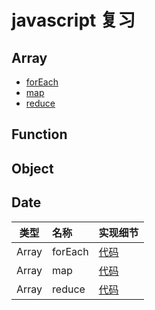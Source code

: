# javascript 复习

## Array
 - [forEach](./../Array/forEach.js)
 - [map](./../Array/map.js)
 - [reduce](./../Array/reduce.js)

## Function
## Object
## Date


类型|名称|实现细节
--|:--|:--|
Array | forEach | [代码](./Array/forEach.js)
Array | map | [代码](./../Array/map.js)
Array | reduce | [代码](./../Array/reduce.js)

